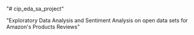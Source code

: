 "# cip_eda_sa_project" 

"Exploratory Data Analysis and Sentiment Analysis on open data sets for Amazon's Products Reviews"
